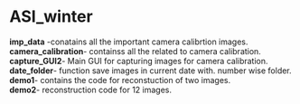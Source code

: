# ASI_winter
**imp_data** -conatains all the important camera calibrtion images.<br /> 
**camera_calibration**- containss all the related to camera calibration.<br /> 
**capture_GUI2**- Main GUI for capturing images for camera calibration.<br /> 
**date_folder**- function save images in current date with. number wise folder.<br /> 
**demo1**- contains the code for reconstuction of two images.<br /> 
**demo2**- reconstruction code for 12 images.
